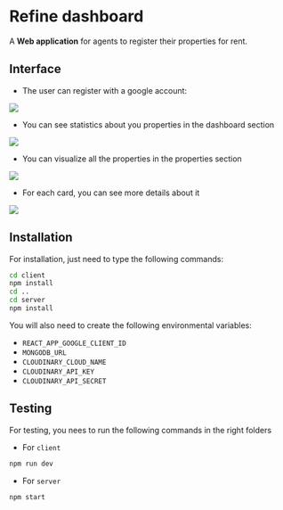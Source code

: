 # Refine dashboard

A **Web application** for agents to register their properties for rent.

## **Interface**

-   The user can register with a google account:

![](https://cdn.discordapp.com/attachments/709539088302080074/1076922187514130564/image.png)

-   You can see statistics about you properties in the dashboard section

![](https://cdn.discordapp.com/attachments/709539088302080074/1076923330583597256/image.png)

-   You can visualize all the properties in the properties section

![](https://cdn.discordapp.com/attachments/709539088302080074/1076923874475778068/image.png)

-   For each card, you can see more details about it

![](https://cdn.discordapp.com/attachments/709539088302080074/1076924843418730546/image.png)

## **Installation**

For installation, just need to type the following commands:

```bash
cd client
npm install
cd ..
cd server
npm install
```

You will also need to create the following environmental variables:

-   `REACT_APP_GOOGLE_CLIENT_ID`
-   `MONGODB_URL`
-   `CLOUDINARY_CLOUD_NAME`
-   `CLOUDINARY_API_KEY`
-   `CLOUDINARY_API_SECRET`

## **Testing**

For testing, you nees to run the following commands in the right folders

-   For `client`

```bash
npm run dev
```

-   For `server`

```bash
npm start
```
